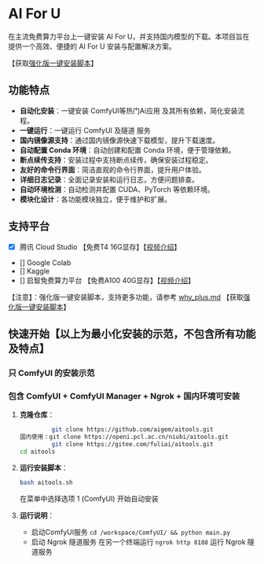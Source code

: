 # AI For U

在主流免费算力平台上一键安装 AI For U，并支持国内模型的下载。本项目旨在提供一个高效、便捷的 AI For U 安装与配置解决方案。

【获取[强化版一键安装脚本](https://gf.bilibili.com/item/detail/1107198073)】

## 功能特点

- **自动化安装**：一键安装 ComfyUI等热门Ai应用 及其所有依赖，简化安装流程。
- **一键运行**：一键运行 ComfyUI 及隧道 服务
- **国内镜像源支持**：通过国内镜像源快速下载模型，提升下载速度。
- **自动配置 Conda 环境**：自动创建和配置 Conda 环境，便于管理依赖。
- **断点续传支持**：安装过程中支持断点续传，确保安装过程稳定。
- **友好的命令行界面**：简洁直观的命令行界面，提升用户体验。
- **详细日志记录**：全面记录安装和运行日志，方便问题排查。
- **自动环境检测**：自动检测并配置 CUDA、PyTorch 等依赖环境。
- **模块化设计**：各功能模块独立，便于维护和扩展。

## 支持平台
- [x] 腾讯 Cloud Studio 【免费T4 16G显存】【[视频介绍](https://www.bilibili.com/video/BV1BJmSYFE2a/)】
- [] Google Colab
- [] Kaggle
- [] 启智免费算力平台 【免费A100 40G显存】【[视频介绍](https://www.bilibili.com/video/BV1an4y1X7h5/)】

【注意】：强化版一键安装脚本，支持更多功能，请参考 [why_plus.md](docs/why_plus.md)
【获取[强化版一键安装脚本](https://gf.bilibili.com/item/detail/1107198073)】
  

## 快速开始【以上为最小化安装的示范，不包含所有功能及特点】
### 只 ComfyUI 的安装示范
### 包含 ComfyUI + ComfyUI Manager + Ngrok + 国内环境可安装

1. **克隆仓库**：
    ```bash
             git clone https://github.com/aigem/aitools.git
    国内使用：git clone https://openi.pcl.ac.cn/niubi/aitools.git
             git clone https://gitee.com/fuliai/aitools.git
    cd aitools
    ```

2. **运行安装脚本**：
    ```bash
    bash aitools.sh
    ```
    在菜单中选择选项 1 (ComfyUI) 开始自动安装

3. **运行说明**： 

    - 启动ComfyUI服务
    `cd /workspace/ComfyUI/ && python main.py`
    - 启动 Ngrok 隧道服务
    在另一个终端运行 `ngrok http 8188` 运行 Ngrok 隧道服务
